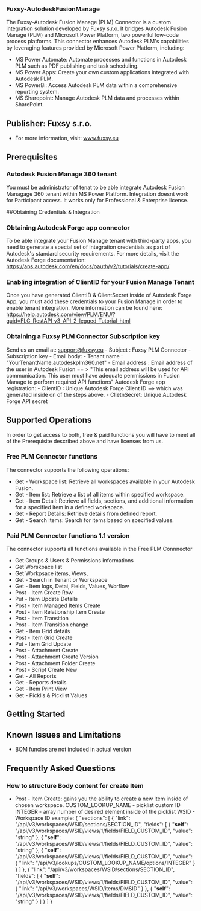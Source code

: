 ### Fuxsy-AutodeskFusionManage
The Fuxsy-Autodesk Fusion Manage (PLM) Connector is a custom integration solution developed by Fuxsy s.r.o. It bridges Autodesk Fusion Manage (PLM) and Microsoft Power Platform, two powerful low-code process platforms.
This connector enhances Autodesk PLM's capabilities by leveraging features provided by Microsoft Power Platform, including:
* MS Power Automate: Automate processes and functions in Autodesk PLM such as PDF publishing and task scheduling.
* MS Power Apps: Create your own custom applications integrated with Autodesk PLM.
* MS PowerBi: Access Autodesk PLM data within a comprehensive reporting system.
* MS Sharepoint: Manage Autodesk PLM data and processes within SharePoint.

## Publisher: Fuxsy s.r.o.
* For more information, visit: www.fuxsy.eu

## Prerequisites
### Autodesk Fusion Manage 360 tenant
You must be administrator of tenat to be able integrate Autodesk Fusion Managage 360 tenant within MS Power Platform. 
Integration doesnt work for Participant access. It works only for Professional & Enterprise license.

##Obtaining Credentials & Integration
### Obtaining Autodesk Forge app connector 
To be able integrate your Fusion Manage tenant with third-party apps, you need to generate a special set of integration credentials as part of Autodesk's standard security requirements.
For more details, visit the Autodesk Forge documentation: https://aps.autodesk.com/en/docs/oauth/v2/tutorials/create-app/

### Enabling integration of ClientID for your Fusion Manage Tenant
Once you have generated ClientID & ClientSecret inside of Autodesk Forge App, you must add these credentials to your Fusion Manage in order to enable tenant integration.
More information can be found here: https://help.autodesk.com/view/PLM/ENU/?guid=FLC_RestAPI_v3_API_2_legged_Tutorial_html

### Obtaining a Fuxsy PLM Connector Subscription key
Send us an email at: support@fuxsy.eu
	- Subject : Fuxsy PLM Connector - Subscription key
	- Email body:
			- Tenant name : "YourTenantName.autodeskplm360.net"
			- Email address : Email address of the user in Autodesk Fusion == > "This email address will be used for API communication. This user must have adequate perrmissions in Fusion Manage to perform required API functions"
      Autodesk Forge app registration:
			- ClientID : Unique Autodesk Forge Client ID ==> which was generated inside on of the steps above. 
			- ClietnSecret: Unique Autodesk Forge API secret 

## Supported Operations
In order to get access to both, free & paid functions you will have to meet all of the Prerequisite described above and have licenses from us.

### Free PLM Connector functions
The connector supports the following operations:
* Get - Workspace list: Retrieve all workspaces available in your Autodesk Fusion.
* Get - Item list: Retrieve a list of all items within specified workspace.
* Get - Item Detail: Retrieve all fields, sections, and additional information for a specified item in a defined workspace.
* Get - Report Details: Retrieve details from defined report.
* Get - Search Items: Search for items based on specified values.

### Paid PLM Connector functions 1.1 version
The connector supports all functions available in the Free PLM Connnector

* Get Groups & Users & Permissions informations
* Get Worskpace list
* Get Workpsace items, Views,
* Get - Search in Tenant or Workspace
* Get - Item logs, Detai, Fields, Values, Worflow
* Post - Item Create Row
* Put -  Item Update Details
* Post - Item Managed Items Create
* Post - Item Relationship Item Create
* Post - Item Transition
* Post - Item Transition change
* Get - Item Grid details
* Post - Item Grid Create
* Put - Item Grid Update
* Post - Attachment Create
* Post - Attachment Create Version
* Post - Attachment Folder Create
* Post - Script Create New
* Get - All Reports
* Get - Reports details
* Get - Item Print View
* Get - Picklis & Picklist Values

## Getting Started

## Known Issues and Limitations
* BOM funcios are not included in actual version

## Frequently Asked Questions

### How to structure Body content for create Item 
* Post - Item Create: gains you the ability to create a new item inside of chosen workspace.
CUSTOM_LOOKUP_NAME - picklist custom ID
INTEGER - array number of desired element inside of the picklist
WSID - Workspace ID
example:
{
  "sections": [
    {
      "link": "/api/v3/workspaces/WSID/sections/SECTION_ID",
      "fields": [
        {
          "__self__": "/api/v3/workspaces/WSID/views/1/fields/FIELD_CUSTOM_ID",
          "value": "string"
        },
        {
          "__self__": "/api/v3/workspaces/WSID/views/1/fields/FIELD_CUSTOM_ID",
          "value": "string"
        },
        {
          "__self__": "/api/v3/workspaces/WSID/views/1/fields/FIELD_CUSTOM_ID",
          "value": {
            "link": "/api/v3/lookups/CUSTOM_LOOKUP_NAME/options/INTEGER"
          }
        }
      ]
    },
    {
      "link": "/api/v3/workspaces/WSID/sections/SECTION_ID",
      "fields": [
        {
          "__self__": "/api/v3/workspaces/WSID/views/1/fields/FIELD_CUSTOM_ID",
          "value": {
            "link": "/api/v3/workspaces/WSID/items/DMSID"
          }
        },
        {
          "__self__": "/api/v3/workspaces/WSID/views/1/fields/FIELD_CUSTOM_ID",
          "value": "string"
        }
      ]
    }
  ]
}
